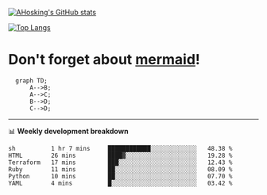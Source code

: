 [![AHosking's GitHub stats](https://github-readme-stats.vercel.app/api?username=ahosking&count_private=true&show_icons=true&theme=onedark&hide_rank=true&include_all_commits=true)](https://github.com/ahosking)

[![Top Langs](https://github-readme-stats.vercel.app/api/top-langs/?username=ahosking&layout=compact&theme=onedark)](https://github.com/ahosking)


# Don't forget about [mermaid](https://github.blog/2022-02-14-include-diagrams-markdown-files-mermaid/)!

```mermaid
  graph TD;
      A-->B;
      A-->C;
      B-->D;
      C-->D;
```
-------

📊 **Weekly development breakdown**

<!--START_SECTION:waka-->

```text
sh          1 hr 7 mins     ████████████░░░░░░░░░░░░░   48.38 %
HTML        26 mins         ████▓░░░░░░░░░░░░░░░░░░░░   19.28 %
Terraform   17 mins         ███░░░░░░░░░░░░░░░░░░░░░░   12.43 %
Ruby        11 mins         ██░░░░░░░░░░░░░░░░░░░░░░░   08.09 %
Python      10 mins         ██░░░░░░░░░░░░░░░░░░░░░░░   07.70 %
YAML        4 mins          █░░░░░░░░░░░░░░░░░░░░░░░░   03.42 %
```

<!--END_SECTION:waka-->
